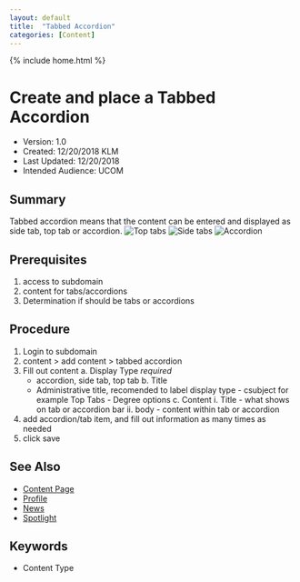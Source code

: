 ```yaml
---
layout: default
title:  "Tabbed Accordion"
categories: [Content]
---
```

{% include home.html %}
# Create and place a Tabbed Accordion
* Version: 1.0
* Created: 12/20/2018 KLM
* Last Updated: 12/20/2018
* Intended Audience: UCOM

## Summary

Tabbed accordion means that the content can be entered and displayed as side tab, top tab or accordion.
![Top tabs](images/top_tab_example.png "Top Tabs")
![Side tabs](images/side_tab_example.png "Side Tabs")
![Accordion](images/accordion_example.png "Accordion")


## Prerequisites

 1. access to subdomain
 2. content for tabs/accordions
 3. Determination if should be tabs or accordions

## Procedure

1. Login to subdomain
2. content > add content > tabbed accordion
3. Fill out content
   a. Display Type _required_
   - accordion, side tab, top tab
   b. Title
   - Administrative title, recomended to label display type - csubject for example Top Tabs - Degree options
   c. Content
     i. Title - what shows on tab or accordion bar
     ii. body - content within tab or accordion
4. add accordion/tab item, and fill out information as many times as needed
5. click save

## See Also

* [Content Page](content-page.html)
* [Profile](profile.html)
* [News](news.html)
* [Spotlight](spotlight.html)

## Keywords

* Content Type



